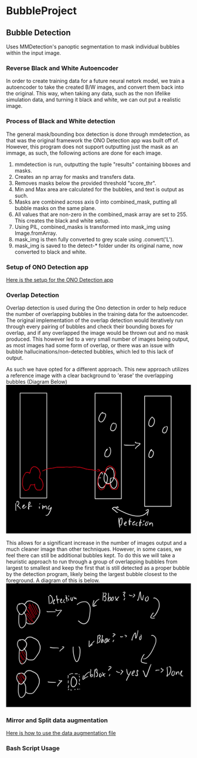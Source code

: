 # BubbleProject

## Bubble Detection ##

Uses MMDetection's panoptic segmentation to mask individual bubbles within the input image.

### Reverse Black and White Autoencoder ###

In order to create training data for a future neural netork model, we train a autoencoder to take the created B/W images, and convert them back into the original.
This way, when taking any data, such as the non lifelike simulation data, and turning it black and white, we can out put a realistic image.

### Process of Black and White detection ###

The general mask/bounding box detection is done through mmdetection, as that was the original framework the ONO Detection app was built off of. However, this program does not support outputting just the mask as an immage, as such, the following actions are done for each image. 

1. mmdetection is run, outputting the tuple "results" containing bboxes and masks.
2. Creates an np array for masks and transfers data.
3. Removes masks below the provided threshold "score_thr".
4. Min and Max area are calculated for the bubbles, and text is output as such.
5. Masks are combined across axis 0 into combined_mask, putting all bubble masks on the same plane.
6. All values that are non-zero in the combined_mask array are set to 255. This creates the black and white setup.
7. Using PIL, combined_masks is transformed into mask_img using Image.fromArray.
8. mask_img is then fully converted to grey scale using .convert('L').
9. mask_img is saved to the detect-* folder under its original name, now converted to black and white. 

### Setup of ONO Detection app
[Here is the setup for the ONO Detection app](https://github.com/nmazda/BubbleProject/blob/main/ONOSETUP.md)

### Overlap Detection

Overlap detection is used during the Ono detection in order to help reduce the number of overlapping bubbles in the training data for the autoencoder. The original implementation of the overlap detection would iteratively run through every pairing of bubbles and check their bounding boxes for overlap, and if any overlapped the image would be thrown out and no mask produced. This however led to a very small number of images being output, as most images had some form of overlap, or there was an issue with bubble hallucinations/non-detected bubbles, which led to this lack of output.

As such we have opted for a different approach. This new approach utilizes a reference image with a clear background to 'erase' the overlapping bubbles (Diagram Below)
![Brief diagram displaying how overlap detection currently works](https://github.com/nmazda/BubbleProject/blob/main/git_imgs/overlap_detection.jpg)

This allows for a significant increase in the number of images output and a much cleaner image than other techniques. However, in some cases, we feel there can still be additional bubbles kept. To do this we will take a heuristic approach to run through a group of overlapping bubbles from largest to smallest and keep the first that is still detected as a proper bubble by the detection program, likely being the largest bubble closest to the foreground. A diagram of this is below.
![Diagram showing the new heuristic approach to overlap detection](https://github.com/nmazda/BubbleProject/blob/main/git_imgs/overlap_heuristic.jpg)

### Mirror and Split data augmentation
[Here is how to use the data augmentation file]()



### Bash Script Usage

